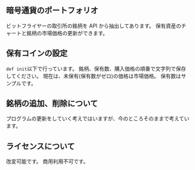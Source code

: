 ## 暗号通貨のポートフォリオ

ビットフライヤーの取引所の銘柄を API から抽出してあります。
保有資産のチャートと銘柄の市場価格の更新ができます。

## 保有コインの設定

`def init`以下で行っています。
銘柄、保有数、購入価格の順番で文字列で保存してください。
現在は、未保有(保有数がゼロ)の価格は市場価格。
保有数はサンプルです。

## 銘柄の追加、削除について

プログラムの更新をしていく考えではいますが、今のところそのままで考えています。

## ライセンスについて

改変可能です。
商用利用不可です。
